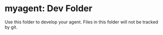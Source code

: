 # myagent: Dev Folder

Use this folder to develop your agent. Files in this folder will not be tracked by git.